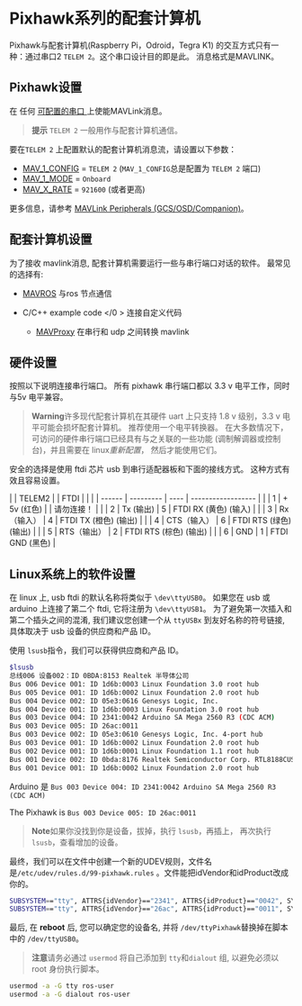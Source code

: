 # Pixhawk系列的配套计算机

Pixhawk与配套计算机(Raspberry Pi，Odroid，Tegra K1) 的交互方式只有一种：通过串口2 `TELEM 2`。这个串口设计目的即是此。 消息格式是MAVLINK。

## Pixhawk设置

在 任何 [可配置的串口 ](https://docs.px4.io/en/peripherals/serial_configuration.html)上使能MAVLink消息。

> **提示** `TELEM 2` 一般用作与配套计算机通信。

要在`TELEM 2` 上配置默认的配套计算机消息流，请设置以下参数：

* [MAV_1_CONFIG](../advanced/parameter_reference.md#MAV_1_CONFIG) = `TELEM 2` (`MAV_1_CONFIG`总是配置为 `TELEM 2` 端口)
* [MAV_1_MODE](../advanced/parameter_reference.md#MAV_1_MODE) = `Onboard`
* [MAV_X_RATE](../advanced/parameter_reference.md#MAV_X_RATE) = `921600` (或者更高)

更多信息，请参考 [MAVLink Peripherals (GCS/OSD/Companion)](https://docs.px4.io/en/peripherals/mavlink_peripherals.html)。

## 配套计算机设置

为了接收 mavlink消息, 配套计算机需要运行一些与串行端口对话的软件。 最常见的选择有:

* [MAVROS](../ros/mavros_installation.md) 与ros 节点通信
* C/C++ example code </0 > 连接自定义代码</li> 
    
    * [MAVProxy](http://mavproxy.org) 在串行和 udp 之间转换 mavlink</ul> 
    
    ## 硬件设置
    
    按照以下说明连接串行端口。 所有 pixhawk 串行端口都以 3.3 v 电平工作，同时与5v 电平兼容。
    
    > **Warning**许多现代配套计算机在其硬件 uart 上只支持 1.8 v 级别，3.3 v 电平可能会损坏配套计算机。 推荐使用一个电平转换器。 在大多数情况下， 可访问的硬件串行端口已经具有与之关联的一些功能 (调制解调器或控制台)，并且需要在 linux*重新配置*， 然后才能使用它们。
    
    安全的选择是使用 ftdi 芯片 usb 到串行适配器板和下面的接线方式。 这种方式有效且容易设置。
    
    |  | TELEM2 |           | FTDI |                    |
    |  | ------ | --------- | ---- | ------------------ |
    |  | 1      | + 5v (红色) |      | 请勿连接！              |
    |  | 2      | Tx (输出)   | 5    | FTDI RX (黄色) (输入)  |
    |  | 3      | Rx（输入）    | 4    | FTDI TX (橙色) (输出)  |
    |  | 4      | CTS（输入）   | 6    | FTDI RTS (绿色) (输出) |
    |  | 5      | RTS（输出）   | 2    | FTDI RTS (棕色) (输出) |
    |  | 6      | GND       | 1    | FTDI GND (黑色)      |
    
    ## Linux系统上的软件设置
    
    在 linux 上, usb ftdi 的默认名称将类似于 `\dev\ttyUSB0`。 如果您在 usb 或 arduino 上连接了第二个 ftdi, 它将注册为 `\dev\ttyUSB1`。 为了避免第一次插入和第二个插头之间的混淆, 我们建议您创建一个从 `ttyUSBx` 到友好名称的符号链接, 具体取决于 usb 设备的供应商和产品 ID。
    
    使用 `lsusb`指令，我们可以获得供应商和产品 ID。
    
    ```sh
    $lsusb
    总线006 设备002：ID 0BDA:8153 Realtek 半导体公司
    Bus 006 Device 001: ID 1d6b:0003 Linux Foundation 3.0 root hub
    Bus 005 Device 001: ID 1d6b:0002 Linux Foundation 2.0 root hub
    Bus 004 Device 002: ID 05e3:0616 Genesys Logic, Inc.
    Bus 004 Device 001: ID 1d6b:0003 Linux Foundation 3.0 root hub
    Bus 003 Device 004: ID 2341:0042 Arduino SA Mega 2560 R3 (CDC ACM)
    Bus 003 Device 005: ID 26ac:0011
    Bus 003 Device 002: ID 05e3:0610 Genesys Logic, Inc. 4-port hub
    Bus 003 Device 001: ID 1d6b:0002 Linux Foundation 2.0 root hub
    Bus 002 Device 001: ID 1d6b:0001 Linux Foundation 1.1 root hub
    Bus 001 Device 002: ID 0bda:8176 Realtek Semiconductor Corp. RTL8188CUS 802.11n WLAN Adapter
    Bus 001 Device 001: ID 1d6b:0002 Linux Foundation 2.0 root hub
    ```
    
    Arduino 是 `Bus 003 Device 004: ID 2341:0042 Arduino SA Mega 2560 R3 (CDC ACM)`
    
    The Pixhawk is `Bus 003 Device 005: ID 26ac:0011`
    
    > **Note**如果你没找到你是设备，拔掉，执行 `lsusb`，再插上， 再次执行`lsusb`，查看增加的设备。
    
    最终，我们可以在文件中创建一个新的UDEV规则，文件名是`/etc/udev/rules.d/99-pixhawk.rules` 。文件能把idVendor和idProduct改成你的。
    
    ```sh
    SUBSYSTEM=="tty", ATTRS{idVendor}=="2341", ATTRS{idProduct}=="0042", SYMLINK+="ttyArduino"
    SUBSYSTEM=="tty", ATTRS{idVendor}=="26ac", ATTRS{idProduct}=="0011", SYMLINK+="ttyPixhawk"
    ```
    
    最后, 在 **reboot** 后, 您可以确定您的设备名, 并将 `/dev/ttyPixhawk`替换掉在脚本中的 `/dev/ttyUSB0`。
    
    > **注意**请务必通过 `usermod` 将自己添加到 `tty`和`dialout` 组, 以避免必须以 root 身份执行脚本。
    
    ```sh
    usermod -a -G tty ros-user
    usermod -a -G dialout ros-user
    ```